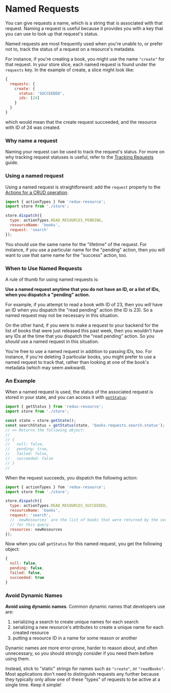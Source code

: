 # Named Requests

You can give requests a name, which is a string that is associated with
that request. Naming a request is useful because it provides you with a
key that you can use to look up that request's status.

Named requests are most frequently used when you're unable to, or prefer
not to, track the status of a request on a resource's metadata.

For instance, if you're creating a book, you might use the name `"create"`
for that request. In your store slice, each named request is found under the
`requests` key. In the example of create, a slice might look like:

```js
{
  requests: {
    create: {
      status: 'SUCCEEDED',
      ids: [24]
    }
  }
}
```

which would mean that the create request succeeded, and the resource with ID
of 24 was created.

### Why name a request

Naming your request can be used to track the request's status. For more on why
tracking request statuses is useful, refer to the
[Tracking Requests](/docs/guides/tracking-requests.md) guide.

### Using a named request

Using a named request is straightforward: add the `request` property to
the [Actions for a CRUD operation](./crud-actions.md).

```js
import { actionTypes } fom 'redux-resource';
import store from './store';

store.dispatch({
  type: actionTypes.READ_RESOURCES_PENDING,
  resourceName: 'books',
  request: 'search'
});
```

You should use the same name for the "lifetime" of the request. For instance,
if you use a particular name for the "pending" action, then you will want
to use that same name for the "success" action, too.

### When to Use Named Requests

A rule of thumb for using named requests is:

**Use a named request anytime that you do not have an ID, or a list of IDs, when you
dispatch a "pending" action.**

For example, if you attempt to read a book with ID of 23, then you _will_ have
an ID when you dispatch the "read pending" action (the ID is 23). So a
named request may not be necessary in this situation.

On the other hand, if you were to make a request to your backend for the list
of books that were just released this past week, then you wouldn't have any IDs
at the time that you dispatch the "read pending" action. So you _should_ use a
named request in this situation.

You're free to use a named request in addition to passing IDs, too. For instance,
if you're deleting 3 particular books, you might prefer to use a named request
to track that, rather than looking at one of the book's metadata (which may
seem awkward).

### An Example

When a named request is used, the status of the associated request is stored in
your state, and you can access it with
[`getStatus`](/docs/api-reference/get-status.md):

```js
import { getStatus } from 'redux-resource';
import store from './store';

const state = store.getState();
const searchStatus = getStatus(state, 'books.requests.search.status');
// => Returns the following object:
//
// {
//   null: false,
//   pending: true,
//   failed: false,
//   succeeded: false
// }
//
```

When the request succeeds, you dispatch the following action:

```js
import { actionTypes } fom 'redux-resource';
import store from './store';

store.dispatch({
  type: actionTypes.READ_RESOURCES_SUCCEEDED,
  resourceName: 'books',
  request: 'search',
  // `newResources` are the list of books that were returned by the server
  // for this query.
  resources: newResources
});
```

Now when you call `getStatus` for this named request, you get the following object:

```js
{
  null: false,
  pending: false,
  failed: false,
  succeeded: true
}
```

### Avoid Dynamic Names

**Avoid using dynamic names**. Common dynamic names that developers use are:

1. serializing a search to create unique names for each search
2. serializing a new resource's attributes to create a unique name for each
  created resource
2. putting a resource ID in a name for some reason or another

Dynamic names are more error-prone, harder to reason about, and often unnecessary,
so you should strongly consider if you need them before using them.

Instead, stick to "static" strings for names such as `"create"`, or
`"readBooks"`. Most applications don't need to distinguish requests any
further because they typically only allow one of these "types" of requests
to be active at a single time. Keep it simple!
